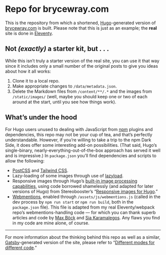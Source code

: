 # Repo for brycewray.com

This is the repository from which a shortened, [Hugo](https://gohugo.io)-generated version of [brycewray.com](https://brycewray.com) is built. Please note that this is just as an example; the **real** site is done in [Eleventy](https://11ty.dev).

## Not *(exactly)* a starter kit, but&nbsp;.&nbsp;.&nbsp;.

While this isn&rsquo;t truly a starter version of the real site, you can use it that way since it includes only a small number of the original posts to give you ideas about how it all works: 

1. Clone it to a local repo.
2. Make appropriate changes to `/data/metadata.json`.
3. Delete the Markdown files from `/content/**/.*` and the images from `/static/images/` (well, maybe you should keep one or two of each around at the start, until you see how things work).

## What&rsquo;s under the hood

For Hugo users unused to dealing with JavaScript from [npm](https://npmjs.org) plugins and dependencies, this repo may not be your cup of tea, and that&rsquo;s perfectly understandable. However, if you&rsquo;re willing to take a trip to the npm Dark Side, it does offer some interesting add-on possibilities. (That said, Hugo&rsquo;s single-binary, nearly-everything-out-of-the-box approach has served it well and is impressive.) In `package.json` you&rsquo;ll find dependencies and scripts to allow the following:

- [PostCSS](https://postcss.org) and [Tailwind CSS](https://tailwindcss.com).
- Lazy-loading of some images through use of [lazyload](https://github.com/verlok/vanilla-lazyload).
- Responsive images through Hugo’s [built-in image processing capabilities](https://gohugo.io/content-management/image-processing/), using code borrowed shamelessly (and adapted for later versions of Hugo) from Stereobooster’s “[Responsive images for Hugo](https://dev.to/stereobooster/responsive-images-for-hugo-dn9).”
- [Webmentions](https://indieweb.org), enabled through `/assets/js/webmentions.js` (called in the dev process by `npm run start` or `npm run build`, both in the `package.json` file). This file is adapted from my real Eleventy/webpack repo&rsquo;s webmentions-handling code &mdash; for which you can thank superb articles and code by [Max Böck](https://mxb.dev/blog/using-webmentions-on-static-sites/) and [Sia Karamalegos](https://sia.codes/posts/webmentions-eleventy-in-depth/). Any flaws you find in my code are mine alone, of course.

<hr />

For more information about the thinking behind this repo as well as a similar, [Gatsby](https://gatsbyjs.org)-generated version of the site, please refer to “[Different modes for different code](https://brycewray.com/posts/2020/04/different-modes-different-code).”